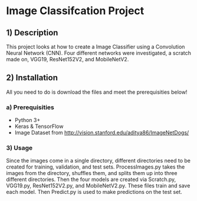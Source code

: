 # Image Classifcation Project

## 1) Description
This project looks at how to create a Image Classifier using a Convolution Neural Network (CNN). Four different networks were investigated, a scratch made on, VGG19, ResNet152V2, and MobileNetV2.

## 2) Installation
All you need to do is download the files and meet the prerequisities below!

### a) Prerequisities
- Python 3+
- Keras & TensorFlow
- Image Dataset from http://vision.stanford.edu/aditya86/ImageNetDogs/

### 3) Usage
Since the images come in a single directory, different directories need to be created for training, validation, and test sets. ProcessImages.py takes the images from the directory, shuffles them, and splits them up into three different directories. Then the four models are created via Scratch.py, VGG19.py, ResNet152V2.py, and MobileNetV2.py. These files train and save each model. Then Predict.py is used to make predictions on the test set.
